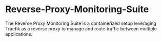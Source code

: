 # Reverse-Proxy-Monitoring-Suite
The Reverse Proxy Monitoring Suite is a containerized setup leveraging Traefik as a reverse proxy to manage and route traffic between multiple applications.
